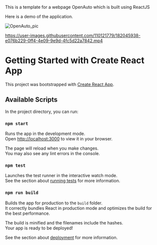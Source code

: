 This is a template for a webpage OpenAuto which is built using ReactJS

Here is a demo of the application.


![OpenAuto_pic](https://user-images.githubusercontent.com/110121779/182046374-31a07fa1-956e-4f97-a5b2-6416ad298e03.png)

https://user-images.githubusercontent.com/110121779/182045938-e076b229-0ff4-4e09-9e9d-4fc5d22a7842.mp4


# Getting Started with Create React App

This project was bootstrapped with [Create React App](https://github.com/facebook/create-react-app).

## Available Scripts

In the project directory, you can run:

### `npm start`

Runs the app in the development mode.\
Open [http://localhost:3000](http://localhost:3000) to view it in your browser.

The page will reload when you make changes.\
You may also see any lint errors in the console.

### `npm test`

Launches the test runner in the interactive watch mode.\
See the section about [running tests](https://facebook.github.io/create-react-app/docs/running-tests) for more information.

### `npm run build`

Builds the app for production to the `build` folder.\
It correctly bundles React in production mode and optimizes the build for the best performance.

The build is minified and the filenames include the hashes.\
Your app is ready to be deployed!

See the section about [deployment](https://facebook.github.io/create-react-app/docs/deployment) for more information.


